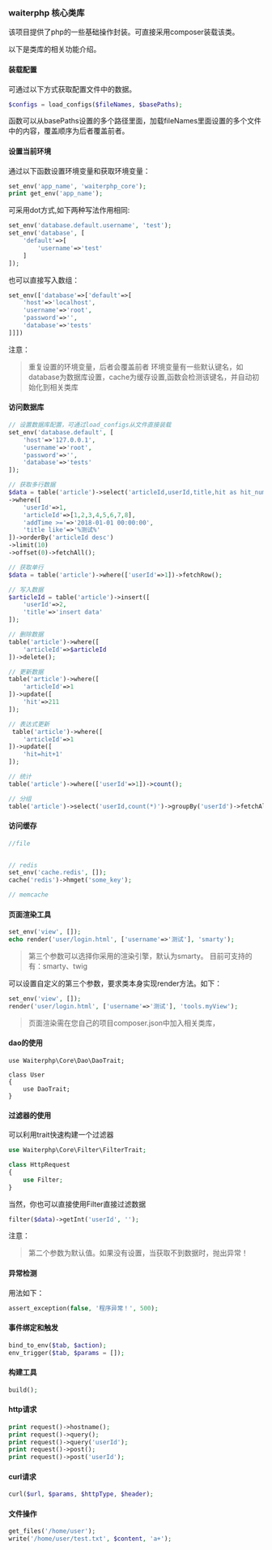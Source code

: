### waiterphp 核心类库

该项目提供了php的一些基础操作封装。可直接采用composer装载该类。

以下是类库的相关功能介绍。

#### 装载配置
可通过以下方式获取配置文件中的数据。
```php
$configs = load_configs($fileNames, $basePaths);
```
函数可以从basePaths设置的多个路径里面，加载fileNames里面设置的多个文件中的内容，覆盖顺序为后者覆盖前者。


#### 设置当前环境
通过以下函数设置环境变量和获取环境变量：
```php
set_env('app_name', 'waiterphp_core');
print get_env('app_name');
```

 可采用dot方式,如下两种写法作用相同:
 
```php
set_env('database.default.username', 'test');
set_env('database', [
	'default'=>[
		'username'=>'test'
	]
]);
```
也可以直接写入数组：
```php
set_env(['database'=>['default'=>[
	'host'=>'localhost',
	'username'=>'root',
	'password'=>'',
	'database'=>'tests'
]]])
```
注意：
> 重复设置的环境变量，后者会覆盖前者
> 环境变量有一些默认键名，如database为数据库设置，cache为缓存设置,函数会检测该键名，并自动初始化到相关类库


#### 访问数据库

```php
// 设置数据库配置，可通过load_configs从文件直接装载
set_env('database.default', [
	'host'=>'127.0.0.1', 
	'username'=>'root', 
	'password'=>'', 
	'database'=>'tests'
]);

// 获取多行数据
$data = table('article')->select('articleId,userId,title,hit as hit_num')
->where([
	'userId'=>1,
	'articleId'=>[1,2,3,4,5,6,7,8],
	'addTime >='=>'2018-01-01 00:00:00',
	'title like'=>'%测试%'
])->orderBy('articleId desc')
->limit(10)
->offset(0)->fetchAll();

// 获取单行
$data = table('article')->where(['userId'=>1])->fetchRow();

// 写入数据
$articleId = table('article')->insert([
	'userId'=>2,
	'title'=>'insert data'
]);

// 删除数据
table('article')->where([
	'articleId'=>$articleId
])->delete();

// 更新数据
table('article')->where([
	'articleId'=>1
])->update([
	'hit'=>211
]);

// 表达式更新
 table('article')->where([
	'articleId'=>1
])->update([
	'hit=hit+1'
]);

// 统计 
table('article')->where(['userId'=>1])->count();

// 分组
table('article')->select('userId,count(*)')->groupBy('userId')->fetchAll();
```
#### 访问缓存

```php
//file


// redis
set_env('cache.redis', []);
cache('redis')->hmget('some_key');

// memcache

```

#### 页面渲染工具
```php
set_env('view', []);
echo render('user/login.html', ['username'=>'测试'], 'smarty');
```
> 第三个参数可以选择你采用的渲染引擎，默认为smarty。
> 目前可支持的有：smarty、twig

可以设置自定义的第三个参数，要求类本身实现render方法。如下：
```php
set_env('view', []);
render('user/login.html', ['username'=>'测试'], 'tools.myView');
```

> 页面渲染需在您自己的项目composer.json中加入相关类库，

#### dao的使用
```
use Waiterphp\Core\Dao\DaoTrait;

class User
{
	use DaoTrait;
}
```

#### 过滤器的使用
可以利用trait快速构建一个过滤器
```php
use Waiterphp\Core\Filter\FilterTrait;

class HttpRequest
{
	use Filter;
}
```
当然，你也可以直接使用Filter直接过滤数据
```php
filter($data)->getInt('userId', '');
```
注意：
>  第二个参数为默认值。如果没有设置，当获取不到数据时，抛出异常！

#### 异常检测
用法如下：
```php
assert_exception(false, '程序异常！', 500);
```
#### 事件绑定和触发
```php
bind_to_env($tab, $action);
env_trigger($tab, $params = []);
```
#### 构建工具
```php
build();
```

#### http请求

```php
print request()->hostname();
print request()->query();
print request()->query('userId');
print request()->post();
print request()->post('userId');
```

#### curl请求

```php
curl($url, $params, $httpType, $header);
```

#### 文件操作
```php
get_files('/home/user');
write('/home/user/test.txt', $content, 'a+');
```